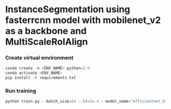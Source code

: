 # InstanceSegmentation using fasterrcnn model with mobilenet_v2 as a backbone and MultiScaleRoIAlign

### Create virtual environment
```python
conda create -n <ENV_NAME> python=3.9
conda activate <ENV_NAME>
pip install -r requirements.txt
```

### Run training 
```python
python train.py --batch_size=64 --lr=3e-4 --model_name="efficientnet_b3a"
```
